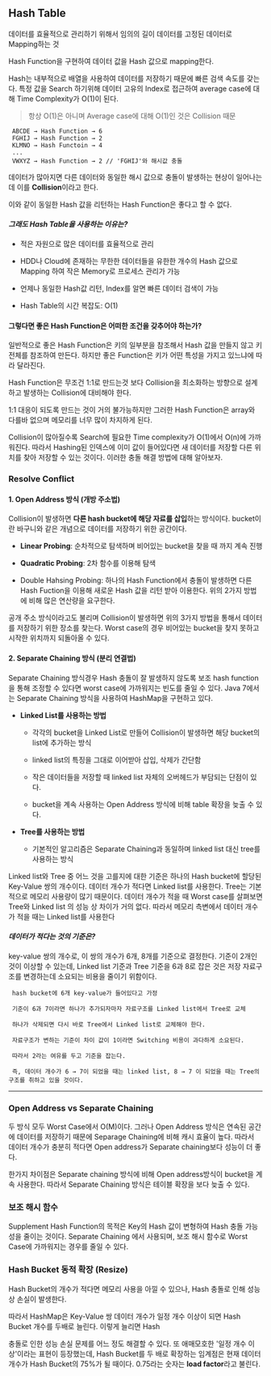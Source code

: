 ## Hash Table

 데이터를 효율적으로 관리하기 위해서 임의의 길이 데이터를 고정된 데이터로 Mapping하는 것
 
 Hash Function을 구현하여 데이터 값을 Hash 값으로 mapping한다.
 
 Hash는 내부적으로 배열을 사용하여 데이터를 저장하기 때문에 빠른 검색 속도를 갖는다.
 특정 값을 Search 하기위해 데이터 고유의 Index로 접근하여 average case에 대해 Time Complexity가 O(1)이 된다.
   
  > 항상 O(1)은 아니며 Average case에 대해 O(1)인 것은 Collision 때문
 
 ```
  ABCDE → Hash Function → 6
  FGHIJ → Hash Function → 2
  KLMNO → Hash Functoin → 4
  ...
  VWXYZ → Hash Function → 2 // 'FGHIJ'와 해시값 충돌
 ```
 
 데이터가 많아지면 다른 데이터와 동일한 해시 값으로 충돌이 발생하는 현상이 일어나는데 이를 **Collision**이라고 한다.
 
 이와 같이 동일한 Hash 값을 리턴하는 Hash Function은 좋다고 할 수 없다. 
 
  #### _그래도 Hash Table을 사용하는 이유는?_
 
  - 적은 자원으로 많은 데이터를 효율적으로 관리
  
  - HDD나 Cloud에 존재하는 무한한 데이터들을 유한한 개수의 Hash 값으로 Mapping 하여 작은 Memory로 프로세스 관리가 가능
  
  - 언제나 동일한 Hash값 리턴, Index를 알면 빠른 데이터 검색이 가능
  
  - Hash Table의 시간 복잡도: O(1)
 
 #### 그렇다면 좋은 **Hash Function**은 어떠한 조건을 갖추어야 하는가?
  
 일반적으로 좋은 Hash Function은 키의 일부분을 참조해서 Hash 값을 만들지 않고 키 전체를 참조하여 만든다. 하지만 좋은 Function은 
 키가 어떤 특성을 가지고 있느냐에 따라 달라진다.
 
 Hash Function은 무조건 1:1로 만드는것 보다 Collision을 최소화하는 방향으로 설계하고 발생하는 Collision에 대비해야 한다. 
 
 1:1 대응이 되도록 만드는 것이 거의 불가능하지만 그러한 Hash Function은 array와 다를바 없으며 메모리를 너무 많이 차지하게 된다.
 
 Collision이 많아질수록 Search에 필요한 Time complexity가 O(1)에서 O(n)에 가까워진다. 따라서 Hashing된 인덱스에 이미 값이 들어있다면
 새 데이터를 저장할 다른 위치를 찾아 저장할 수 있는 것이다. 이러한 충돌 해결 방법에 대해 알아보자.
 
### Resolve Conflict

 #### 1. Open Address 방식 (개방 주소법)
 
  Collision이 발생하면 **다른 hash bucket에 해당 자료를 삽입**하는 방식이다. bucket이란 바구니와 같은 개념으로 데이터를 저장하기 위한
  공간이다. 
  
   - **Linear Probing**: 순차적으로 탐색하며 비어있는 bucket을 찾을 때 까지 계속 진행
   
   - **Quadratic Probing**: 2차 함수를 이용해 탐색
   
   - Double Hahsing Probing: 하나의 Hash Function에서 충돌이 발생하면 다른 Hash Fuction을 이용해 새로운 Hash 값을 리턴 받아 이용한다.
   위의 2가지 방법에 비해 많은 연산량을 요구한다.
  
  공개 주소 방식이라고도 불리며 Collision이 발생하면 위의 3가지 방법을 통해서 데이터를 저장하기 위한 장소를 찾는다. 
  Worst case의 경우 비어있는 bucket을 찾지 못하고 시작한 위치까지 되돌아올 수 있다. 
  
 #### 2. Separate Chaining 방식 (분리 연결법)
 
  Separate Chaining 방식경우 Hash 충돌이 잘 발생하지 않도록 보조 hash function을 통해 조정할 수 있다면 worst case에 가까워지는
  빈도를 줄일 수 있다. Java 7에서는 Separate Chaining 방식을 사용하여 HashMap을 구현하고 있다.
  
   - **Linked List를 사용하는 방법**
     
     - 각각의 bucket을 Linked List로 만들어 Collision이 발생하면 해당 bucket의 list에 추가하는 방식
     
     - linked list의 특징을 그대로 이어받아 삽입, 삭제가 간단함
     
     - 작은 데이터들을 저장할 때 linked list 자체의 오버헤드가 부담되는 단점이 있다.
     
     - bucket을 계속 사용하는 Open Address 방식에 비해 table 확장을 늦출 수 있다.
     
   - **Tree를 사용하는 방법**
    
     - 기본적인 알고리즘은 Separate Chaining과 동일하며 linked list 대신 tree를 사용하는 방식
     
  Linked list와 Tree 중 어느 것을 고를지에 대한 기준은 하나의 Hash bucket에 할당된 Key-Value 쌍의 개수이다. 데이터 개수가 적다면
  Linked list를 사용한다. Tree는 기본적으로 메모리 사용량이 많기 때문이다. 데이터 개수가 적을 때 Worst case를 살펴보면 Tree와 Linked list
  의 성능 상 차이가 거의 없다. 따라서 메모리 측변에서 데이터 개수가 적을 때는 Linked list를 사용한다
  
  #### _데이터가 적다는 것의 기준은?_
  
   key-value 쌍의 개수로, 이 쌍의 개수가 6개, 8개를 기준으로 결정한다. 기준이 2개인 것이 이상할 수 있는데, Linked list 기준과 Tree 기준을
   6과 8로 잡은 것은 저장 자료구조를 변경하는데 소요되는 비용을 줄이기 위함이다.
   
   ```
    hash bucket에 6개 key-value가 들어있다고 가정
    
    기준이 6과 7이라면 하나가 추가되자마자 자료구조를 Linked list에서 Tree로 교체
    
    하나가 삭제되면 다시 바로 Tree에서 Linked list로 교체해야 한다.
    
    자료구조가 변하는 기준이 차이 값이 1이라면 Switching 비용이 과다하게 소요된다.
    
    따라서 2라는 여유를 두고 기준을 잡는다. 
    
    즉, 데이터 개수가 6 → 7이 되었을 때는 linked list, 8 → 7 이 되었을 때는 Tree의 구조를 취하고 있을 것이다.
  ```
   
 - - -
   
### Open Address vs Separate Chaining
 
  두 방식 모두 Worst Case에서 O(M)이다. 그러나 Open Address 방식은 연속된 공간에 데이터를 저장하기 때문에 Separage Chaining에 비해
  캐시 효율이 높다. 따라서 데이터 개수가 충분히 적다면 Open address가 Separate chaining보다 성능이 더 좋다.
  
  한가지 차이점은 Separate chaining 방식에 비해 Open address방식이 bucket을 계속 사용한다. 따라서 Separate Chaining 방식은
  테이블 확장을 보다 늦출 수 있다.
  
 
### 보조 해시 함수

 Supplement Hash Function의 목적은 Key의 Hash 값이 변형하여 Hash 충돌 가능성을 줄이는 것이다. Separate Chaining 에서 사용되며, 
 보조 해시 함수로 Worst Case에 가까워지는 경우를 줄일 수 있다.
 
### Hash Bucket 동적 확장 (Resize)

 Hash Bucket의 개수가 적다면 메모리 사용을 아낄 수 있으나, Hash 충돌로 인해 성능 상 손실이 발생한다.
 
 따라서 HashMap은 Key-Value 쌍 데이터 개수가 일정 개수 이상이 되면 Hash Bucket 개수를 두배로 늘린다. 이렇게 늘리면 Hash
 
 충돌로 인한 성능 손실 문제를 어느 정도 해결할 수 있다. 또 애매모호한 '일정 개수 이상'이라는 표현이 등장했는데, Hash Bucket를 두 배로
 확장하는 임계점은 현재 데이터 개수가 Hash Bucket의 75%가 될 때이다. 0.75라는 숫자는 **load factor**라고 불린다.
   
   
   
   
   
   
   
   
  
  
  
  
  
  
  
  
  
  
  
  
  

 
